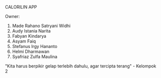 CALORILIN APP

Owner:
1. Made Rahano Satryani Widhi 
2. Audy Istania Narita
3. Fabyan Kindarya
4. Asyam Faiq 
5. Stefanus Irgy Hananto
6. Helmi Dharmawan
7. Syafriaz Zulfa Maulina

"Kita harus berpikir gelap terlebih dahulu, agar tercipta terang" - Kelompok 2